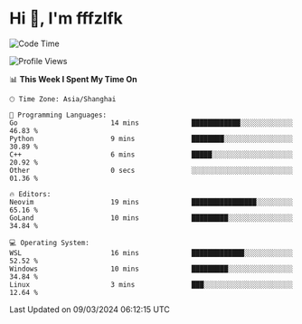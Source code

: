# Hi 👋, I'm fffzlfk

<!--START_SECTION:waka-->
![Code Time](http://img.shields.io/badge/Code%20Time-671%20hrs%2057%20mins-blue)

![Profile Views](http://img.shields.io/badge/Profile%20Views-3-blue)

📊 **This Week I Spent My Time On** 

```text
🕑︎ Time Zone: Asia/Shanghai

💬 Programming Languages: 
Go                       14 mins             ████████████░░░░░░░░░░░░░   46.83 % 
Python                   9 mins              ████████░░░░░░░░░░░░░░░░░   30.89 % 
C++                      6 mins              █████░░░░░░░░░░░░░░░░░░░░   20.92 % 
Other                    0 secs              ░░░░░░░░░░░░░░░░░░░░░░░░░   01.36 % 

🔥 Editors: 
Neovim                   19 mins             ████████████████░░░░░░░░░   65.16 % 
GoLand                   10 mins             █████████░░░░░░░░░░░░░░░░   34.84 % 

💻 Operating System: 
WSL                      16 mins             █████████████░░░░░░░░░░░░   52.52 % 
Windows                  10 mins             █████████░░░░░░░░░░░░░░░░   34.84 % 
Linux                    3 mins              ███░░░░░░░░░░░░░░░░░░░░░░   12.64 % 
```


 Last Updated on 09/03/2024 06:12:15 UTC
<!--END_SECTION:waka-->
